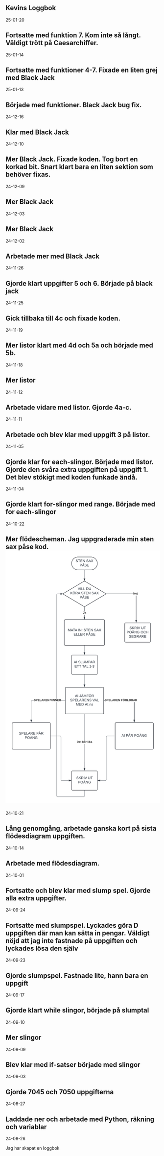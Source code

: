 Kevins Loggbok
------------
25-01-20

Fortsatte med funktion 7. Kom inte så långt. Väldigt trött på Caesarchiffer.
------------
25-01-14

Fortsatte med funktioner 4-7. Fixade en liten grej med Black Jack
------------
25-01-13

Började med funktioner. Black Jack bug fix.
------------
24-12-16

Klar med Black Jack
------------
24-12-10

Mer Black Jack. Fixade koden. Tog bort en korkad bit. Snart klart bara en liten sektion som behöver fixas.
------------
24-12-09

Mer Black Jack
------------
24-12-03

Mer Black Jack
------------
24-12-02

Arbetade mer med Black Jack
------------
24-11-26

Gjorde klart uppgifter 5 och 6. Började på black jack
------------
24-11-25

Gick tillbaka till 4c och fixade koden.
------------
24-11-19

Mer listor klart med 4d och 5a och började med 5b.
------------
24-11-18

Mer listor
------------
24-11-12

Arbetade vidare med listor. Gjorde 4a-c.
------------
24-11-11

Arbetade och blev klar med uppgift 3 på listor.
------------
24-11-05

Gjorde klar for each-slingor. Började med listor. Gjorde den svåra extra uppgiften på uppgift 1. Det blev stökigt med koden funkade ändå.
------------
24-11-04

Gjorde klart for-slingor med range. Började med for each-slingor
------------
24-10-22

Mer flödescheman. Jag uppgraderade min sten sax påse kod.
<img src="Flödesscheman.png">
------------
24-10-21

Lång genomgång, arbetade ganska kort på sista flödesdiagram uppgiften.
------------
24-10-14

Arbetade med flödesdiagram.
------------
24-10-01

Fortsatte och blev klar med slump spel. Gjorde alla extra uppgifter. 
------------
24-09-24

Fortsatte med slumpspel. Lyckades göra D uppgiften där man kan sätta in pengar. Väldigt nöjd att jag inte fastnade på uppgiften och lyckades lösa den själv
------------
24-09-23

Gjorde slumpspel. Fastnade lite, hann bara en uppgift
------------
24-09-17

Gjorde klart while slingor, började på slumptal
------------
24-09-10

Mer slingor
------------
24-09-09

Blev klar med if-satser började med slingor
------------
24-09-03

Gjorde 7045 och 7050 uppgifterna
------------
24-08-27

Laddade ner och arbetade med Python, räkning och variablar
------------
24-08-26

Jag har skapat en loggbok